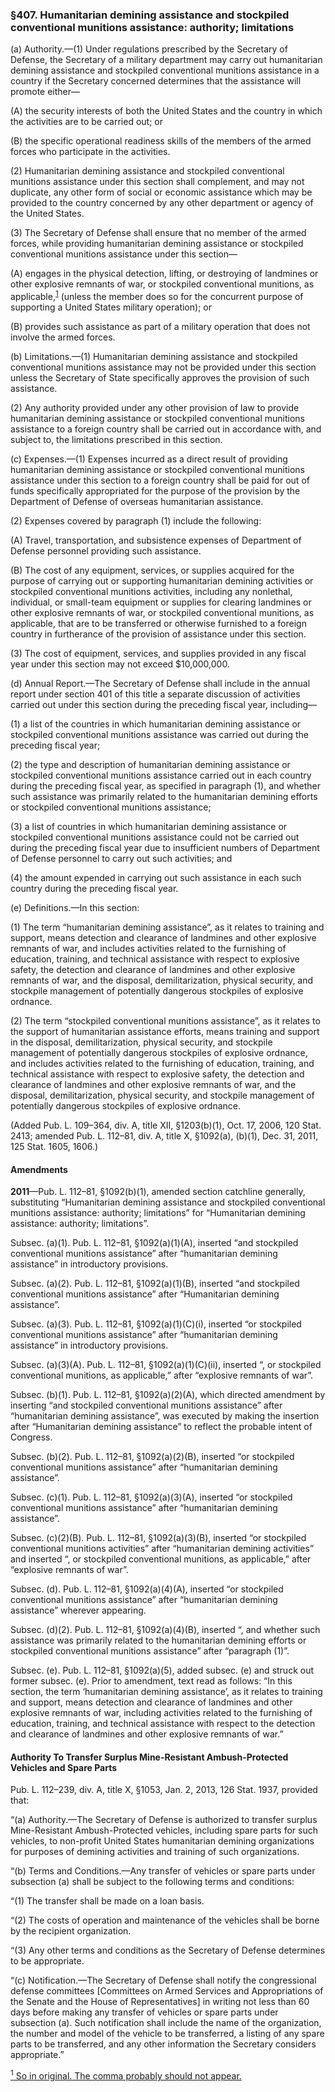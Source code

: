 ### §407. Humanitarian demining assistance and stockpiled conventional munitions assistance: authority; limitations ###

(a) Authority.—(1) Under regulations prescribed by the Secretary of Defense, the Secretary of a military department may carry out humanitarian demining assistance and stockpiled conventional munitions assistance in a country if the Secretary concerned determines that the assistance will promote either—

(A) the security interests of both the United States and the country in which the activities are to be carried out; or

(B) the specific operational readiness skills of the members of the armed forces who participate in the activities.

(2) Humanitarian demining assistance and stockpiled conventional munitions assistance under this section shall complement, and may not duplicate, any other form of social or economic assistance which may be provided to the country concerned by any other department or agency of the United States.

(3) The Secretary of Defense shall ensure that no member of the armed forces, while providing humanitarian demining assistance or stockpiled conventional munitions assistance under this section—

(A) engages in the physical detection, lifting, or destroying of landmines or other explosive remnants of war, or stockpiled conventional munitions, as applicable,<sup><a href="#407_1_target" name="407_1">1</a></sup> (unless the member does so for the concurrent purpose of supporting a United States military operation); or

(B) provides such assistance as part of a military operation that does not involve the armed forces.

(b) Limitations.—(1) Humanitarian demining assistance and stockpiled conventional munitions assistance may not be provided under this section unless the Secretary of State specifically approves the provision of such assistance.

(2) Any authority provided under any other provision of law to provide humanitarian demining assistance or stockpiled conventional munitions assistance to a foreign country shall be carried out in accordance with, and subject to, the limitations prescribed in this section.

(c) Expenses.—(1) Expenses incurred as a direct result of providing humanitarian demining assistance or stockpiled conventional munitions assistance under this section to a foreign country shall be paid for out of funds specifically appropriated for the purpose of the provision by the Department of Defense of overseas humanitarian assistance.

(2) Expenses covered by paragraph (1) include the following:

(A) Travel, transportation, and subsistence expenses of Department of Defense personnel providing such assistance.

(B) The cost of any equipment, services, or supplies acquired for the purpose of carrying out or supporting humanitarian demining activities or stockpiled conventional munitions activities, including any nonlethal, individual, or small-team equipment or supplies for clearing landmines or other explosive remnants of war, or stockpiled conventional munitions, as applicable, that are to be transferred or otherwise furnished to a foreign country in furtherance of the provision of assistance under this section.

(3) The cost of equipment, services, and supplies provided in any fiscal year under this section may not exceed $10,000,000.

(d) Annual Report.—The Secretary of Defense shall include in the annual report under section 401 of this title a separate discussion of activities carried out under this section during the preceding fiscal year, including—

(1) a list of the countries in which humanitarian demining assistance or stockpiled conventional munitions assistance was carried out during the preceding fiscal year;

(2) the type and description of humanitarian demining assistance or stockpiled conventional munitions assistance carried out in each country during the preceding fiscal year, as specified in paragraph (1), and whether such assistance was primarily related to the humanitarian demining efforts or stockpiled conventional munitions assistance;

(3) a list of countries in which humanitarian demining assistance or stockpiled conventional munitions assistance could not be carried out during the preceding fiscal year due to insufficient numbers of Department of Defense personnel to carry out such activities; and

(4) the amount expended in carrying out such assistance in each such country during the preceding fiscal year.

(e) Definitions.—In this section:

(1) The term “humanitarian demining assistance”, as it relates to training and support, means detection and clearance of landmines and other explosive remnants of war, and includes activities related to the furnishing of education, training, and technical assistance with respect to explosive safety, the detection and clearance of landmines and other explosive remnants of war, and the disposal, demilitarization, physical security, and stockpile management of potentially dangerous stockpiles of explosive ordnance.

(2) The term “stockpiled conventional munitions assistance”, as it relates to the support of humanitarian assistance efforts, means training and support in the disposal, demilitarization, physical security, and stockpile management of potentially dangerous stockpiles of explosive ordnance, and includes activities related to the furnishing of education, training, and technical assistance with respect to explosive safety, the detection and clearance of landmines and other explosive remnants of war, and the disposal, demilitarization, physical security, and stockpile management of potentially dangerous stockpiles of explosive ordnance.

(Added Pub. L. 109–364, div. A, title XII, §1203(b)(1), Oct. 17, 2006, 120 Stat. 2413; amended Pub. L. 112–81, div. A, title X, §1092(a), (b)(1), Dec. 31, 2011, 125 Stat. 1605, 1606.)

#### Amendments ####

**2011**—Pub. L. 112–81, §1092(b)(1), amended section catchline generally, substituting “Humanitarian demining assistance and stockpiled conventional munitions assistance: authority; limitations” for “Humanitarian demining assistance: authority; limitations”.

Subsec. (a)(1). Pub. L. 112–81, §1092(a)(1)(A), inserted “and stockpiled conventional munitions assistance” after “humanitarian demining assistance” in introductory provisions.

Subsec. (a)(2). Pub. L. 112–81, §1092(a)(1)(B), inserted “and stockpiled conventional munitions assistance” after “Humanitarian demining assistance”.

Subsec. (a)(3). Pub. L. 112–81, §1092(a)(1)(C)(i), inserted “or stockpiled conventional munitions assistance” after “humanitarian demining assistance” in introductory provisions.

Subsec. (a)(3)(A). Pub. L. 112–81, §1092(a)(1)(C)(ii), inserted “, or stockpiled conventional munitions, as applicable,” after “explosive remnants of war”.

Subsec. (b)(1). Pub. L. 112–81, §1092(a)(2)(A), which directed amendment by inserting “and stockpiled conventional munitions assistance” after “humanitarian demining assistance”, was executed by making the insertion after “Humanitarian demining assistance” to reflect the probable intent of Congress.

Subsec. (b)(2). Pub. L. 112–81, §1092(a)(2)(B), inserted “or stockpiled conventional munitions assistance” after “humanitarian demining assistance”.

Subsec. (c)(1). Pub. L. 112–81, §1092(a)(3)(A), inserted “or stockpiled conventional munitions assistance” after “humanitarian demining assistance”.

Subsec. (c)(2)(B). Pub. L. 112–81, §1092(a)(3)(B), inserted “or stockpiled conventional munitions activities” after “humanitarian demining activities” and inserted “, or stockpiled conventional munitions, as applicable,” after “explosive remnants of war”.

Subsec. (d). Pub. L. 112–81, §1092(a)(4)(A), inserted “or stockpiled conventional munitions assistance” after “humanitarian demining assistance” wherever appearing.

Subsec. (d)(2). Pub. L. 112–81, §1092(a)(4)(B), inserted “, and whether such assistance was primarily related to the humanitarian demining efforts or stockpiled conventional munitions assistance” after “paragraph (1)”.

Subsec. (e). Pub. L. 112–81, §1092(a)(5), added subsec. (e) and struck out former subsec. (e). Prior to amendment, text read as follows: “In this section, the term ‘humanitarian demining assistance’, as it relates to training and support, means detection and clearance of landmines and other explosive remnants of war, including activities related to the furnishing of education, training, and technical assistance with respect to the detection and clearance of landmines and other explosive remnants of war.”

#### Authority To Transfer Surplus Mine-Resistant Ambush-Protected Vehicles and Spare Parts ####

Pub. L. 112–239, div. A, title X, §1053, Jan. 2, 2013, 126 Stat. 1937, provided that:

“(a) Authority.—The Secretary of Defense is authorized to transfer surplus Mine-Resistant Ambush-Protected vehicles, including spare parts for such vehicles, to non-profit United States humanitarian demining organizations for purposes of demining activities and training of such organizations.

“(b) Terms and Conditions.—Any transfer of vehicles or spare parts under subsection (a) shall be subject to the following terms and conditions:

“(1) The transfer shall be made on a loan basis.

“(2) The costs of operation and maintenance of the vehicles shall be borne by the recipient organization.

“(3) Any other terms and conditions as the Secretary of Defense determines to be appropriate.

“(c) Notification.—The Secretary of Defense shall notify the congressional defense committees [Committees on Armed Services and Appropriations of the Senate and the House of Representatives] in writing not less than 60 days before making any transfer of vehicles or spare parts under subsection (a). Such notification shall include the name of the organization, the number and model of the vehicle to be transferred, a listing of any spare parts to be transferred, and any other information the Secretary considers appropriate.”

[<sup>1</sup> So in original. The comma probably should not appear.](#407_1)